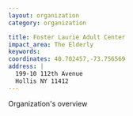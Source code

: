 ```yaml
---
layout: organization
category: organization

title: Foster Laurie Adult Center
impact_area: The Elderly
keywords: 
coordinates: 40.702457,-73.756569
address: |
  199-10 112th Avenue
  Hollis NY 11412
---
```

Organization's overview
